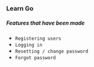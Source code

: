 ### Learn Go

##### Features that have been made
- `Registering users`
- `Logging in`
- `Resetting / change password`
- `Forgot password`
